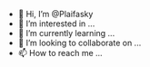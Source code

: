 - 👋 Hi, I’m @Plaifasky
- 👀 I’m interested in ...
- 🌱 I’m currently learning ...
- 💞️ I’m looking to collaborate on ...
- 📫 How to reach me ...

<!---
Plaifasky/Plaifasky is a ✨ special ✨ repository because its `README.md` (this file) appears on your GitHub profile.
You can click the Preview link to take a look at your changes.
--->
